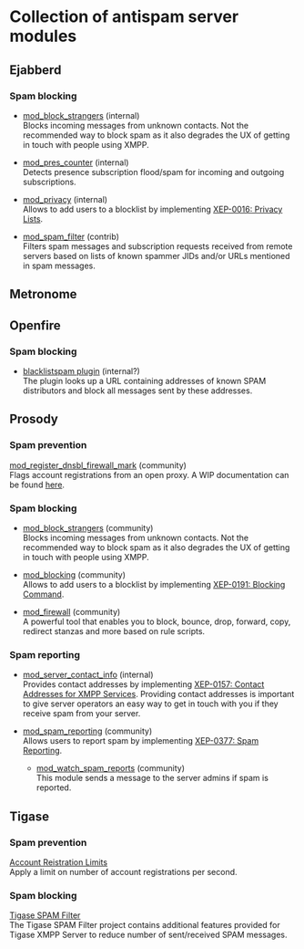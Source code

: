 # Collection of antispam server modules

## Ejabberd

### Spam blocking

* [mod_block_strangers](https://docs.ejabberd.im/admin/configuration/modules/#mod-block-strangers) (internal)    
Blocks incoming messages from unknown contacts. Not the recommended way to block spam as it also degrades the 
UX of getting in touch with people using XMPP.

* [mod_pres_counter](https://docs.ejabberd.im/admin/configuration/modules/#mod-pres-counter) (internal)   
Detects presence subscription flood/spam for incoming and outgoing subscriptions.

* [mod_privacy](https://docs.ejabberd.im/admin/configuration/modules/#mod-privacy) (internal)        
Allows to add users to a blocklist by implementing [XEP-0016: Privacy Lists](https://xmpp.org/extensions/xep-0016.html).

* [mod_spam_filter](https://github.com/processone/ejabberd-contrib/tree/master/mod_spam_filter) (contrib)    
Filters spam messages and subscription requests received from remote servers based on lists of known spammer
JIDs and/or URLs mentioned in spam messages.

## Metronome

## Openfire

### Spam blocking

* [blacklistspam plugin](https://www.igniterealtime.org/projects/openfire/plugin-archive.jsp?plugin=blacklistspam) (internal?)    
The plugin looks up a URL containing addresses of known SPAM distributors and block all messages sent by
these addresses.

## Prosody

### Spam prevention

[mod_register_dnsbl_firewall_mark](https://modules.prosody.im/mod_register_dnsbl_firewall_mark.html) (community)    
Flags account registrations from an open proxy. A WIP documentation can be found [here](https://github.com/JabberSPAM/resources/blob/master/prosody/restrict-proxy-registrations.md).

### Spam blocking

* [mod_block_strangers](https://modules.prosody.im/mod_block_strangers.html) (community)    
Blocks incoming messages from unknown contacts. Not the recommended way to block spam as it also degrades the 
UX of getting in touch with people using XMPP.

* [mod_blocking](https://modules.prosody.im/mod_blocking.html) (community)        
Allows to add users to a blocklist by implementing [XEP-0191: Blocking Command](https://xmpp.org/extensions/xep-0191.html).

* [mod_firewall](https://modules.prosody.im/mod_firewall.html) (community)    
A powerful tool that enables you to block, bounce, drop, forward, copy, redirect stanzas and more based
on rule scripts.

### Spam reporting

* [mod_server_contact_info](https://prosody.im/doc/modules/mod_server_contact_info) (internal)    
Provides contact addresses by implementing [XEP-0157: Contact Addresses for XMPP Services](https://xmpp.org/extensions/xep-0157.html).
Providing contact addresses is important to give server operators an easy way to get in touch with you
if they receive spam from your server.

* [mod_spam_reporting](https://modules.prosody.im/mod_spam_reporting.html) (community)    
Allows users to report spam by implementing [XEP-0377: Spam Reporting](https://xmpp.org/extensions/xep-0377.html).
    * [mod_watch_spam_reports](https://modules.prosody.im/mod_watch_spam_reports.html) (community)    
    This module sends a message to the server admins if spam is reported.

## Tigase

### Spam prevention

[Account Reistration Limits](https://docs.tigase.net/tigase-server/8.0.0/Administration_Guide/html/#accountRegLimit)    
Apply a limit on number of account registrations per second.

### Spam blocking

[Tigase SPAM Filter](https://docs.tigase.net/tigase-server/8.0.0/Administration_Guide/html/#_tigase_spam_filter)    
The Tigase SPAM Filter project contains additional features provided for Tigase XMPP Server to reduce number of sent/received SPAM messages.

